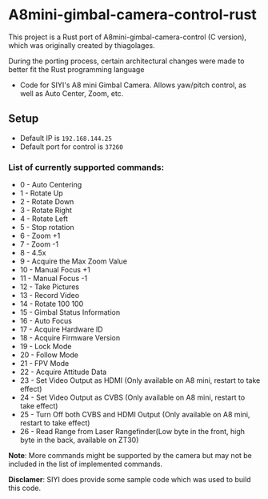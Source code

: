 # A8mini-gimbal-camera-control-rust

This project is a Rust port of A8mini-gimbal-camera-control (C version), which was originally created by thiagolages. 

During the porting process, certain architectural changes were made to better fit the Rust programming language
- Code for SIYI's A8 mini Gimbal Camera. Allows yaw/pitch control, as well as Auto Center, Zoom, etc.

## Setup

- Default IP is `192.168.144.25`
- Default port for control is `37260`

### List of currently supported commands:

- 0  - Auto Centering
- 1  - Rotate Up
- 2  - Rotate Down
- 3  - Rotate Right
- 4  - Rotate Left
- 5  - Stop rotation
- 6  - Zoom +1
- 7  - Zoom -1
- 8  - 4.5x
- 9  - Acquire the Max Zoom Value
- 10 - Manual Focus +1
- 11 - Manual Focus -1
- 12 - Take Pictures
- 13 - Record Video
- 14 - Rotate 100 100
- 15 - Gimbal Status Information
- 16 - Auto Focus
- 17 - Acquire Hardware ID
- 18 - Acquire Firmware Version
- 19 - Lock Mode
- 20 - Follow Mode
- 21 - FPV Mode
- 22 - Acquire Attitude Data
- 23 - Set Video Output as HDMI (Only available on A8 mini, restart to take effect)
- 24 - Set Video Output as CVBS (Only available on A8 mini, restart to take effect)
- 25 - Turn Off both CVBS and HDMI Output (Only available on A8 mini, restart to take effect)
- 26 - Read Range from Laser Rangefinder(Low byte in the front, high byte in the back, available on ZT30)

**Note**: More commands might be supported by the camera but may not be included in the list of implemented commands.

**Disclamer**: SIYI does provide some sample code which was used to build this code.
